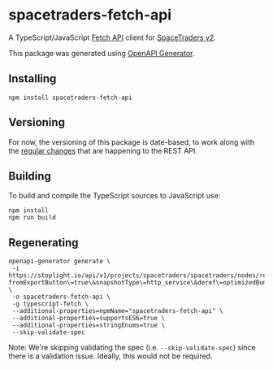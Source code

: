 # spacetraders-fetch-api

A TypeScript/JavaScript [Fetch API](https://fetch.spec.whatwg.org/) client for [SpaceTraders v2](https://spacetraders.io/).

This package was generated using [OpenAPI Generator](https://openapi-generator.tech/docs/generators/typescript-fetch).

## Installing

```
npm install spacetraders-fetch-api
```

## Versioning

For now, the versioning of this package is date-based, to work along with the [regular changes](https://docs.spacetraders.io/resources/changelog) that are happening to the REST API.

## Building

To build and compile the TypeScript sources to JavaScript use:

```
npm install
npm run build
```

## Regenerating

```
openapi-generator generate \
 -i https://stoplight.io/api/v1/projects/spacetraders/spacetraders/nodes/reference/SpaceTraders.json\?fromExportButton\=true\&snapshotType\=http_service\&deref\=optimizedBundle \
 -o spacetraders-fetch-api \
 -g typescript-fetch \
 --additional-properties=npmName="spacetraders-fetch-api" \
 --additional-properties=supportsES6=true \
 --additional-properties=stringEnums=true \
 --skip-validate-spec
```

Note: We're skipping validating the spec (i.e. `--skip-validate-spec`) since there is a validation issue. Ideally, this would not be required.
